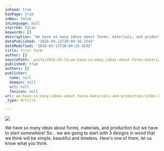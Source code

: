 ```yaml
---
inFeed: true
hasPage: true
inNav: false
inLanguage: null
starred: false
keywords: []
description: "We have so many ideas about forms, materials, and production but we have to start somewhere! \_So... we are going to start with 3 designs in wood that we think will be simple, beautiful and timeless. Here's one of them, let us know what you think."
datePublished: '2016-03-13T20:04:26.254Z'
dateModified: '2016-03-13T20:04:25.929Z'
title: first form
author: []
sourcePath: _posts/2016-03-13-we-have-so-many-ideas-about-forms-materials-and-production.md
published: true
authors: []
publisher:
  name: null
  domain: null
  url: null
  favicon: null
url: we-have-so-many-ideas-about-forms-materials-and-production/index.html
_type: Article

---
```

![](https://the-grid-user-content.s3-us-west-2.amazonaws.com/b211c848-a5dd-4d42-9c0e-1102059fb043.png)

We have so many ideas about forms, materials, and production but we have to start somewhere!  So... we are going to start with 3 designs in wood that we think will be simple, beautiful and timeless. Here's one of them, let us know what you think.